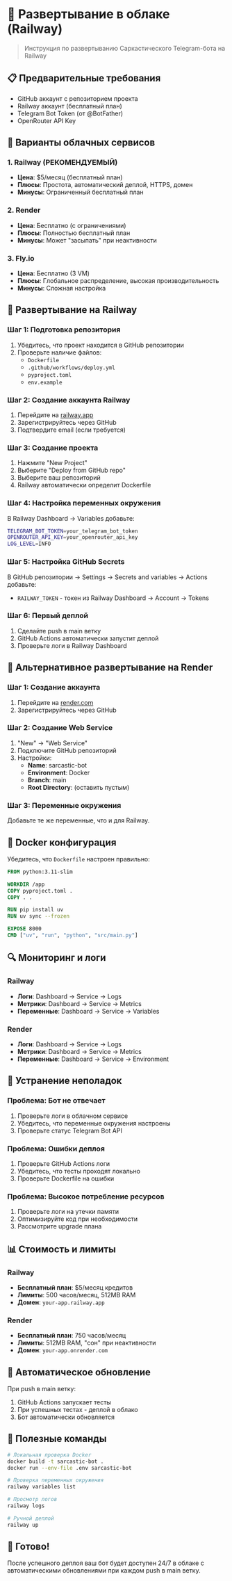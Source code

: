 # 🚀 Развертывание в облаке (Railway)

> Инструкция по развертыванию Саркастического Telegram-бота на Railway

## 📋 Предварительные требования

- GitHub аккаунт с репозиторием проекта
- Railway аккаунт (бесплатный план)
- Telegram Bot Token (от @BotFather)
- OpenRouter API Key

## 🎯 Варианты облачных сервисов

### 1. Railway (РЕКОМЕНДУЕМЫЙ)
- **Цена**: $5/месяц (бесплатный план)
- **Плюсы**: Простота, автоматический деплой, HTTPS, домен
- **Минусы**: Ограниченный бесплатный план

### 2. Render
- **Цена**: Бесплатно (с ограничениями)
- **Плюсы**: Полностью бесплатный план
- **Минусы**: Может "засыпать" при неактивности

### 3. Fly.io
- **Цена**: Бесплатно (3 VM)
- **Плюсы**: Глобальное распределение, высокая производительность
- **Минусы**: Сложная настройка

## 🚀 Развертывание на Railway

### Шаг 1: Подготовка репозитория

1. Убедитесь, что проект находится в GitHub репозитории
2. Проверьте наличие файлов:
   - `Dockerfile`
   - `.github/workflows/deploy.yml`
   - `pyproject.toml`
   - `env.example`

### Шаг 2: Создание аккаунта Railway

1. Перейдите на [railway.app](https://railway.app)
2. Зарегистрируйтесь через GitHub
3. Подтвердите email (если требуется)

### Шаг 3: Создание проекта

1. Нажмите "New Project"
2. Выберите "Deploy from GitHub repo"
3. Выберите ваш репозиторий
4. Railway автоматически определит Dockerfile

### Шаг 4: Настройка переменных окружения

В Railway Dashboard → Variables добавьте:

```bash
TELEGRAM_BOT_TOKEN=your_telegram_bot_token
OPENROUTER_API_KEY=your_openrouter_api_key
LOG_LEVEL=INFO
```

### Шаг 5: Настройка GitHub Secrets

В GitHub репозитории → Settings → Secrets and variables → Actions добавьте:

- `RAILWAY_TOKEN` - токен из Railway Dashboard → Account → Tokens

### Шаг 6: Первый деплой

1. Сделайте push в main ветку
2. GitHub Actions автоматически запустит деплой
3. Проверьте логи в Railway Dashboard

## 🔧 Альтернативное развертывание на Render

### Шаг 1: Создание аккаунта
1. Перейдите на [render.com](https://render.com)
2. Зарегистрируйтесь через GitHub

### Шаг 2: Создание Web Service
1. "New" → "Web Service"
2. Подключите GitHub репозиторий
3. Настройки:
   - **Name**: sarcastic-bot
   - **Environment**: Docker
   - **Branch**: main
   - **Root Directory**: (оставить пустым)

### Шаг 3: Переменные окружения
Добавьте те же переменные, что и для Railway.

## 🐳 Docker конфигурация

Убедитесь, что `Dockerfile` настроен правильно:

```dockerfile
FROM python:3.11-slim

WORKDIR /app
COPY pyproject.toml .
COPY . .

RUN pip install uv
RUN uv sync --frozen

EXPOSE 8000
CMD ["uv", "run", "python", "src/main.py"]
```

## 🔍 Мониторинг и логи

### Railway
- **Логи**: Dashboard → Service → Logs
- **Метрики**: Dashboard → Service → Metrics
- **Переменные**: Dashboard → Service → Variables

### Render
- **Логи**: Dashboard → Service → Logs
- **Метрики**: Dashboard → Service → Metrics
- **Переменные**: Dashboard → Service → Environment

## 🚨 Устранение неполадок

### Проблема: Бот не отвечает
1. Проверьте логи в облачном сервисе
2. Убедитесь, что переменные окружения настроены
3. Проверьте статус Telegram Bot API

### Проблема: Ошибки деплоя
1. Проверьте GitHub Actions логи
2. Убедитесь, что тесты проходят локально
3. Проверьте Dockerfile на ошибки

### Проблема: Высокое потребление ресурсов
1. Проверьте логи на утечки памяти
2. Оптимизируйте код при необходимости
3. Рассмотрите upgrade плана

## 📊 Стоимость и лимиты

### Railway
- **Бесплатный план**: $5/месяц кредитов
- **Лимиты**: 500 часов/месяц, 512MB RAM
- **Домен**: `your-app.railway.app`

### Render
- **Бесплатный план**: 750 часов/месяц
- **Лимиты**: 512MB RAM, "сон" при неактивности
- **Домен**: `your-app.onrender.com`

## 🔄 Автоматическое обновление

При push в main ветку:
1. GitHub Actions запускает тесты
2. При успешных тестах - деплой в облако
3. Бот автоматически обновляется

## 📝 Полезные команды

```bash
# Локальная проверка Docker
docker build -t sarcastic-bot .
docker run --env-file .env sarcastic-bot

# Проверка переменных окружения
railway variables list

# Просмотр логов
railway logs

# Ручной деплой
railway up
```

## 🎉 Готово!

После успешного деплоя ваш бот будет доступен 24/7 в облаке с автоматическими обновлениями при каждом push в main ветку.
